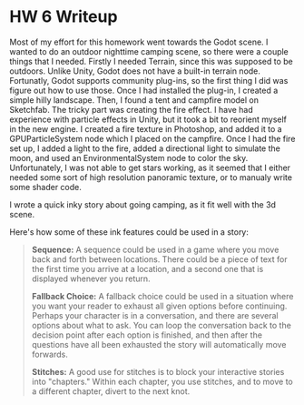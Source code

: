 # HW 6 Writeup

Most of my effort for this homework went towards the Godot scene. I wanted to do an outdoor nighttime camping scene, so there were a couple things that I needed. Firstly I needed Terrain, since this was supposed to be outdoors. Unlike Unity, Godot does not have a built-in terrain node. Fortunatly, Godot supports community plug-ins, so the first thing I did was figure out how to use those. Once I had installed the plug-in, I created a simple hilly landscape. Then, I found a tent and campfire model on Sketchfab. The tricky part was creating the fire effect. I have had experience with particle effects in Unity, but it took a bit to reorient myself in the new engine. I created a fire texture in Photoshop, and added it to a GPUParticleSystem node which I placed on the campfire. Once I had the fire set up, I added a light to the fire, added a directional light to simulate the moon, and used an EnvironmentalSystem node to color the sky. Unfortunately, I was not able to get stars working, as it seemed that I either needed some sort of high resolution panoramic texture, or to manualy write some shader code.

I wrote a quick inky story about going camping, as it fit well with the 3d scene.

Here's how some of these ink features could be used in a story:

> **Sequence:** A sequence could be used in a game where you move back and forth between locations. There could be a piece of text for the first time you arrive at a location, and a second one that is displayed whenever you return.
> 
> **Fallback Choice:** A fallback choice could be used in a situation where you want your reader to exhaust all given options before continuing. Perhaps your character is in a conversation, and there are several options about what to ask. You can loop the conversation back to the decision point after each option is finished, and then after the questions have all been exhausted the story will automatically move forwards.
> 
> **Stitches:** A good use for stitches is to block your interactive stories into "chapters." Within each chapter, you use stitches, and to move to a different chapter, divert to the next knot.

